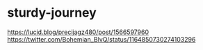 # sturdy-journey
https://lucid.blog/precijagz480/post/1566597960
https://twitter.com/Bohemian_BlvQ/status/1164850730274103296
